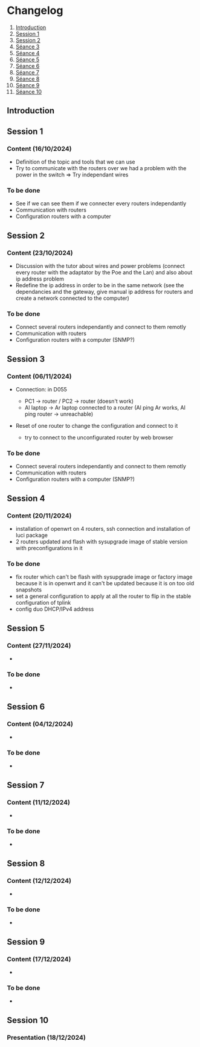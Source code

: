 # Changelog 

1. [Introduction](#introduction)
2. [Session 1](#session-1)
3. [Session 2](#session-2)
4. [Séance 3](#séance-3)
5. [Séance 4](#séance-4)
6. [Séance 5](#séance-5)
7. [Séance 6](#séance-6)
8. [Séance 7](#séance-7)
9. [Séance 8](#séance-8)
10. [Séance 9](#séance-9)
11. [Séance 10](#séance-10)

## Introduction


## Session 1

### Content (16/10/2024)

* Definition of the topic and tools that we can use
* Try to communicate with the routers over we had a problem with the power in the switch => Try independant wires

### To be done

* See if we can see them if we connecter every routers independantly
* Communication with routers 
* Configuration routers with a computer



## Session 2

### Content (23/10/2024)

* Discussion with the tutor about wires and power problems (connect every router with the adaptator by the Poe and the Lan) and also about ip address problem
* Redefine the ip address in order to be in the same network (see the dependancies and the gateway, give manual ip address for routers and create a network connected to the computer)

### To be done

* Connect several routers independantly and connect to them remotly
* Communication with routers
* Configuration routers with a computer (SNMP?)


## Session 3

### Content (06/11/2024)

* Connection: in D055
  - PC1 -> router / PC2 -> router (doesn't work)
  - Al laptop -> Ar laptop connected to a router (Al ping Ar works, Al ping router -> unreachable)
  
* Reset of one router to change the configuration and connect to it
  - try to connect to the unconfigurated router by web browser

### To be done

* Connect several routers independantly and connect to them remotly
* Communication with routers
* Configuration routers with a computer (SNMP?)


## Session 4

### Content (20/11/2024)

* installation of openwrt on 4 routers, ssh connection and installation of luci package 
* 2 routers updated and flash with sysupgrade image of stable version with preconfigurations in it

### To be done

* fix router which can't be flash with sysupgrade image or factory image because it is in openwrt and it can't be updated because it is on too old snapshots
* set a general configuration to apply at all the router to flip in the stable configuration of tplink
* config duo DHCP/IPv4 address


## Session 5

### Content (27/11/2024)

* 

### To be done

* 


## Session 6

### Content (04/12/2024)

* 

### To be done

* 


## Session 7

### Content (11/12/2024)

* 

### To be done

* 


## Session 8

### Content (12/12/2024)

* 

### To be done

* 


## Session 9

### Content (17/12/2024)

* 

### To be done

* 




## Session 10

### Presentation (18/12/2024)
